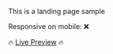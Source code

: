 This is a landing page sample

Responsive on mobile: ❌

🔥 [Live Preview](https://zainds.github.io/Landing-Page/) 🔥
